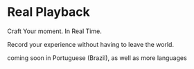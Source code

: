 # Real Playback
Craft Your moment. In Real Time.

Record your experience without having to leave the world.

coming soon in Portuguese (Brazil), as well as more languages